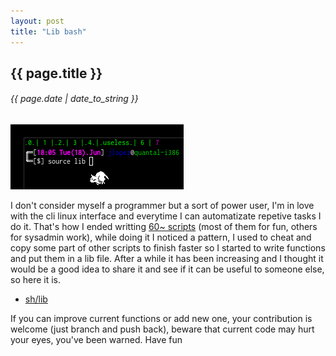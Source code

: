```yaml
---
layout: post
title: "Lib bash"
---
```


## {{ page.title }}
###### {{ page.date | date_to_string }}


**![](/assets/img/75.png)**

I don't consider myself a programmer but a sort of power user, I'm in love with the cli linux interface and everytime I can automatizate repetive tasks I do it. That's how I ended writting [60~ scripts](https://github.com/chilicuil/learn/tree/master/sh) (most of them for fun, others for sysadmin work), while doing it I noticed a pattern, I used to cheat and copy some part of other scripts to finish faster so I started to write functions and put them in a lib file. After a while it has been increasing and I thought it would be a good idea to share it and see if it can be useful to someone else, so here it is.

- [sh/lib](https://github.com/chilicuil/learn/blob/master/sh/lib)

If you can improve current functions or add new one, your contribution is welcome (just branch and push back), beware that current code may hurt your eyes, you've been warned. Have fun
